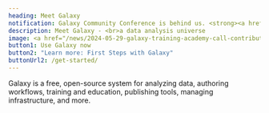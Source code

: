 ```yaml
---
heading: Meet Galaxy
notification: Galaxy Community Conference is behind us. <strong><a href="/events/gcc2024/" class="ml-2">See what happened.</a></strong>
description: Meet Galaxy - <br>a data analysis universe
image: <a href="/news/2024-05-29-galaxy-training-academy-call-contribution/"><img src="/images/splash/galaxy-training-accademy-banner.png" alt="Galaxy Training Academy"></a>
button1: Use Galaxy now
button2: "Learn more: First Steps with Galaxy"
buttonUrl2: /get-started/
---
```


Galaxy is a free, open-source system for analyzing data, authoring workflows, training and education, publishing tools, managing infrastructure, and more.
